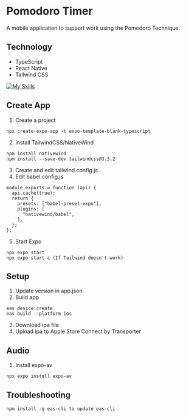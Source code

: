 # Pomodoro Timer
A mobile application to support work using the Pomodoro Technique.

<!-- ![Showcase](/assets/showcase.png) -->

## Technology
- TypeScript
- React Native
- Tailwind CSS

[![My Skills](https://skillicons.dev/icons?i=ts,react,tailwind)](https://skillicons.dev)


## Create App
1. Create a project
```
npx create-expo-app -t expo-template-blank-typescript
```
2. Install TailwindCSS/NativeWind
```
npm install nativewind
npm install --save-dev tailwindcss@3.3.2
```
3. Create and edit tailwind.config.js
4. Edit babel.config.js
```
module.exports = function (api) {
  api.cache(true);
  return {
    presets: ["babel-preset-expo"],
    plugins: [
      "nativewind/babel",
    ],
  };
};
```
5. Start Expo
```
npx expo start
npx expo start-c (If Tailwind doesn't work)
```

## Setup
1. Update version in app.json
2. Build app
```
eas device:create
eas build --platform ios
```
3. Download ipa file
4. Upload ipa to Apple Store Connect by Transporter

## Audio
1. Install expo-av
```
npx expo install expo-av
```

## Troubleshooting
```
npm install -g eas-cli to update eas-cli
```
